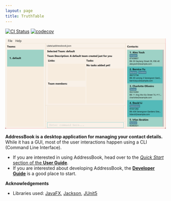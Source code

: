 ```yaml
---
layout: page
title: TruthTable
---
```


[![CI Status](https://github.com/AY2223S1-CS2103T-W13-4/tp/workflows/Java%20CI/badge.svg)](https://github.com/AY2223S1-CS2103T-W13-4/tp/actions)
[![codecov](https://codecov.io/gh/AY2223S1-CS2103T-W13-4/tp/branch/master/graph/badge.svg?token=48P7UCIY1A)](https://codecov.io/gh/AY2223S1-CS2103T-W13-4/tp)

![Ui](images/Ui.png)

**AddressBook is a desktop application for managing your contact details.** While it has a GUI, most of the user interactions happen using a CLI (Command Line Interface).

* If you are interested in using AddressBook, head over to the [_Quick Start_ section of the **User Guide**](UserGuide.html#quick-start).
* If you are interested about developing AddressBook, the [**Developer Guide**](DeveloperGuide.html) is a good place to start.


**Acknowledgements**

* Libraries used: [JavaFX](https://openjfx.io/), [Jackson](https://github.com/FasterXML/jackson), [JUnit5](https://github.com/junit-team/junit5)
